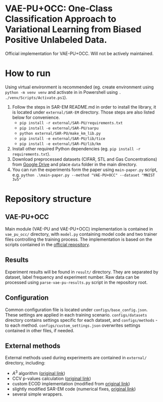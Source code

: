 # VAE-PU+OCC: One-Class Classification Approach to Variational Learning from Biased Positive Unlabeled Data.

Official implementation for VAE-PU+OCC. Will not be actively maintained.

# How to run

Using virtual environment is recommended (eg. create environment using `python -m venv venv` and activate in in Powershell using `. ./venv/Scripts/Activate.ps1`).

1. Follow the steps in SAR-EM README.md in order to install the library, it is located under `external/SAR-EM` directory. Those steps are also listed below for convenience.
    - `pip install -r external/SAR-PU/requirements.txt`
    - `pip install -e external/SAR-PU/sarpu`
    - `python external/SAR-PU/make_km_lib.py`
    - `pip install -e external/SAR-PU/lib/tice`
    - `pip install -e external/SAR-PU/lib/km`
2. Install other required Python dependencies (eg. `pip install -r requirements.txt`).
3. Download preprocessed datasets (CIFAR, STL and Gas Concentrations) from [Google Drive](https://drive.google.com/file/d/1yXvTtftD0PTzYm2jBDZ-gBX2Jk5AaGuy/view?usp=sharing) and place `data` folder in the main directory.
4. You can run the experiments form the paper using `main-paper.py` script, e.g. `python .\main-paper.py --method "VAE-PU+OCC" --dataset "MNIST 3v5"`

# Repository structure

## VAE-PU+OCC

Main module (VAE-PU and VAE-PU+OCC) implementation is contained in `vae_pu_occ/` directory, with `model.py` containing model code and two trainer files controlling the training process. The implementation is based on the scripts contained in the [official repository](https://github.com/wp03052/vae-pu).

## Results

Experiment results will be found in `result/` directory. They are separated by dataset, label frequency and experiment number. Raw data can be processed using `parse-vae-pu-results.py` script in the repository root.

## Configuration

Common configuration file is located under `configs/base_config.json`. These settings are applied in each training scenario. `configs/datasets` directory contains settings specific for each dataset, and `configs/methods` - to each method. `configs/custom_settings.json` overwrites settings contained in other files, if needed.

## External methods

External methods used during experiments are contained in `external/` directory, including:
- $A^3$ algorithm ([original link](https://github.com/Fraunhofer-AISEC/A3))
- CCV p-values calculation ([original link](https://github.com/msesia/conditional-conformal-pvalues))
- custom ECOD implementation (modified from [original link](https://github.com/yzhao062/pyod/blob/master/pyod/models/ecod.py))
- slightly modified SAR-EM code (numerical fixes, [original link](https://github.com/ML-KULeuven/SAR-PU))
- several simple wrappers.
